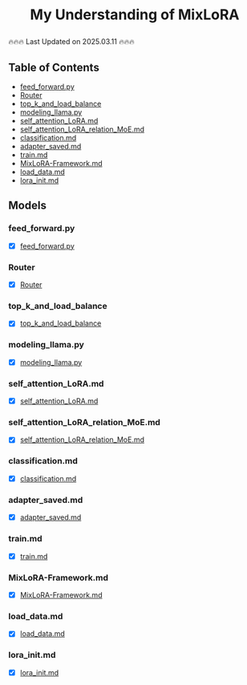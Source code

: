 # <p align="center">My Understanding of MixLoRA</p>
:fire::fire::fire: Last Updated on 2025.03.11 :fire::fire::fire:

## Table of Contents
- [feed_forward.py](#feed_forwardpy)
- [Router](#router)
- [top_k_and_load_balance](#top_k_and_load_balance)
- [modeling_llama.py](#modeling_llamapy)
- [self_attention_LoRA.md](#self_attention_loramd)
- [self_attention_LoRA_relation_MoE.md](#self_attention_lora_relation_moemd)
- [classification.md](#classificationmd)
- [adapter_saved.md](#adapter_savedmd)
- [train.md](#trainmd)
- [MixLoRA-Framework.md](#mixlora-frameworkmd)
- [load_data.md](#load_datamd)
- [lora_init.md](#lora_initmd)

## Models

### feed_forward.py
- [x] [feed_forward.py](./MixLoRA_README/feed_forward.md)  

### Router
- [x] [Router](./MixLoRA_README/router.md)

### top_k_and_load_balance
- [x] [top_k_and_load_balance](./MixLoRA_README/top_k_and_load_balance.md)

### modeling_llama.py
- [x] [modeling_llama.py](./MixLoRA_README/modeling_llama.md) 

### self_attention_LoRA.md
- [x] [self_attention_LoRA.md](./MixLoRA_README/self_attention_LoRA.md)

### self_attention_LoRA_relation_MoE.md
- [x] [self_attention_LoRA_relation_MoE.md](./MixLoRA_README/self_attention_LoRA_relation_MoE.md)

### classification.md
- [x] [classification.md](./MixLoRA_README/classification.md)

### adapter_saved.md
- [x] [adapter_saved.md](./MixLoRA_README/adapter_saved.md)

### train.md
- [x] [train.md](./MixLoRA_README/train.md)

### MixLoRA-Framework.md
- [x] [MixLoRA-Framework.md](./MixLoRA_README/MixLoRA-Framework.md)

### load_data.md
- [x] [load_data.md](./MixLoRA_README/load_data.md)

### lora_init.md
- [x] [lora_init.md](./MixLoRA_README/lora_init.md)

